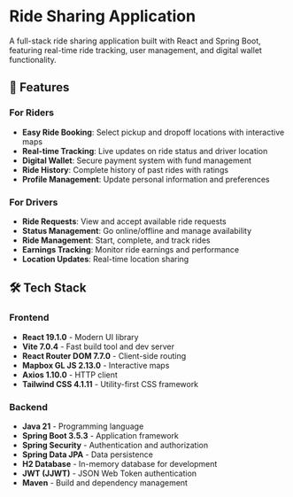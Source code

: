 # Ride Sharing Application

A full-stack ride sharing application built with React and Spring Boot, featuring real-time ride tracking, user management, and digital wallet functionality.

## 🚀 Features

### For Riders
- **Easy Ride Booking**: Select pickup and dropoff locations with interactive maps
- **Real-time Tracking**: Live updates on ride status and driver location
- **Digital Wallet**: Secure payment system with fund management
- **Ride History**: Complete history of past rides with ratings
- **Profile Management**: Update personal information and preferences

### For Drivers
- **Ride Requests**: View and accept available ride requests
- **Status Management**: Go online/offline and manage availability
- **Ride Management**: Start, complete, and track rides
- **Earnings Tracking**: Monitor ride earnings and performance
- **Location Updates**: Real-time location sharing


## 🛠️ Tech Stack

### Frontend
- **React 19.1.0** - Modern UI library
- **Vite 7.0.4** - Fast build tool and dev server
- **React Router DOM 7.7.0** - Client-side routing
- **Mapbox GL JS 2.13.0** - Interactive maps
- **Axios 1.10.0** - HTTP client
- **Tailwind CSS 4.1.11** - Utility-first CSS framework

### Backend
- **Java 21** - Programming language
- **Spring Boot 3.5.3** - Application framework
- **Spring Security** - Authentication and authorization
- **Spring Data JPA** - Data persistence
- **H2 Database** - In-memory database for development
- **JWT (JJWT)** - JSON Web Token authentication
- **Maven** - Build and dependency management

